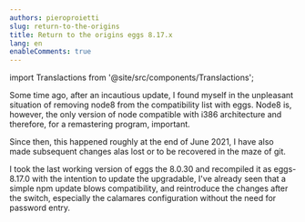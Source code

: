 ```yaml
---
authors: pieroproietti
slug: return-to-the-origins
title: Return to the origins eggs 8.17.x
lang: en
enableComments: true
---
```

import Translactions from '@site/src/components/Translactions';

<Translactions />

Some time ago, after an incautious update, I found myself in the unpleasant situation of removing node8 from the compatibility list with eggs. Node8 is, however, the only version of node compatible with i386 architecture and therefore, for a remastering program, important.

Since then, this happened roughly at the end of June 2021, I have also made subsequent changes alas lost or to be recovered in the maze of git.

I took the last working version of eggs the 8.0.30 and recompiled it as eggs-8.17.0 with the intention to update the upgradable, I've already seen that a simple npm update blows compatibility, and reintroduce the changes after the switch, especially the calamares configuration without the need for password entry.
